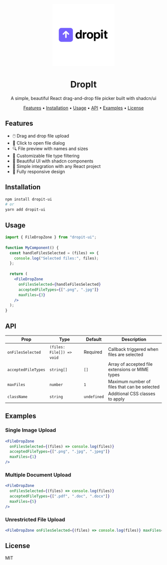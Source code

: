 <p align="center">
  <img src="./public/dropit.png" alt="DropIt Logo" width="200" />
</p>

<h1 align="center">DropIt</h1>
<p align="center">A simple, beautiful React drag-and-drop file picker built with shadcn/ui</p>

<p align="center">
  <a href="#features">Features</a> •
  <a href="#installation">Installation</a> •
  <a href="#usage">Usage</a> •
  <a href="#api">API</a> •
  <a href="#examples">Examples</a> •
  <a href="#license">License</a>
</p>

## Features

- 🖱️ Drag and drop file upload
- 📁 Click to open file dialog
- 🔍 File preview with names and sizes
- 🎯 Customizable file type filtering
- 🎨 Beautiful UI with shadcn components
- 🧩 Simple integration with any React project
- 📱 Fully responsive design

## Installation

```bash
npm install dropit-ui
# or
yarn add dropit-ui
```

## Usage

```jsx
import { FileDropZone } from "dropit-ui";

function MyComponent() {
  const handleFilesSelected = (files) => {
    console.log("Selected files:", files);
  };

  return (
    <FileDropZone
      onFilesSelected={handleFilesSelected}
      acceptedFileTypes={[".png", ".jpg"]}
      maxFiles={3}
    />
  );
}
```

## API

| Prop                | Type                      | Default     | Description                                     |
| ------------------- | ------------------------- | ----------- | ----------------------------------------------- |
| `onFilesSelected`   | `(files: File[]) => void` | Required    | Callback triggered when files are selected      |
| `acceptedFileTypes` | `string[]`                | `[]`        | Array of accepted file extensions or MIME types |
| `maxFiles`          | `number`                  | `1`         | Maximum number of files that can be selected    |
| `className`         | `string`                  | `undefined` | Additional CSS classes to apply                 |

## Examples

### Single Image Upload

```jsx
<FileDropZone
  onFilesSelected={(files) => console.log(files)}
  acceptedFileTypes={[".png", ".jpg", ".jpeg"]}
  maxFiles={1}
/>
```

### Multiple Document Upload

```jsx
<FileDropZone
  onFilesSelected={(files) => console.log(files)}
  acceptedFileTypes={[".pdf", ".doc", ".docx"]}
  maxFiles={5}
/>
```

### Unrestricted File Upload

```jsx
<FileDropZone onFilesSelected={(files) => console.log(files)} maxFiles={10} />
```

## License

MIT
